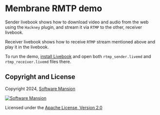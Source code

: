 # Membrane RMTP demo

Sender livebook shows how to download video and audio from the web using the `Hackney` plugin, and stream it via `RTMP` to the other, receiver livebook.

Receiver livebook shows how to receive `RTMP` stream mentioned above and play it in the livebook.

To run the demo, [install Livebook](https://github.com/livebook-dev/livebook#escript) and open both `rtmp_sender.livemd` and `rtmp_receiver.livemd` files there. 

## Copyright and License

Copyright 2024, [Software Mansion](https://swmansion.com/?utm_source=git&utm_medium=readme&utm_campaign=membrane)

[![Software Mansion](https://docs.membrane.stream/static/logo/swm_logo_readme.png)](https://swmansion.com/?utm_source=git&utm_medium=readme&utm_campaign=membrane)

Licensed under the [Apache License, Version 2.0](LICENSE)
